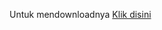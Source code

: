 Untuk mendownloadnya [Klik disini](https://github.com/praetorian-inc/Hob0Rules/blob/master/wordlists/rockyou.txt.gz?raw=true)
